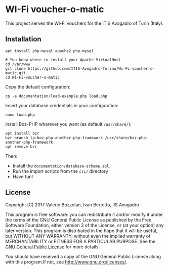 # WI-Fi voucher-o-matic

This project serves the Wi-Fi vouchers for the ITIS Avogadro of Turin (Italy).

## Installation

    apt install php-mysql apache2 php-mysql

    # You know where to install your Apache VirtualHost
    cd /var/www
    git clone https://github.com/ITIS-Avogadro-Torino/Wi-Fi-voucher-o-matic.git
    cd Wi-Fi-voucher-o-matic

Copy the default configuration:

    cp -a documentation/load-example.php load.php

Insert your database credentials in your configuration:

    nano load.php

Install Boz-PHP wherever you want (as default `/usr/share/`):

    apt install bzr
    bzr branch lp:boz-php-another-php-framework /usr/share/boz-php-another-php-framework
    apt remove bzr

Then:
* Install the `documentation/database-schema.sql`.
* Run the import scripts from the `cli/` directory
* Have fun!

## License
Copyright (C) 2017 Valerio Bozzolan, Ivan Bertotto, IIS Avogadro

This program is free software: you can redistribute it and/or modify it under the terms of the GNU General Public License as published by the Free Software Foundation, either version 3 of the License, or (at your option) any later version. This program is distributed in the hope that it will be useful, but WITHOUT ANY WARRANTY; without even the implied warranty of MERCHANTABILITY or FITNESS FOR A PARTICULAR PURPOSE. See the [GNU General Public License](LICENSE.md) for more details.

You should have received a copy of the GNU General Public License along with this program.If not, see <http://www.gnu.org/licenses/>.
